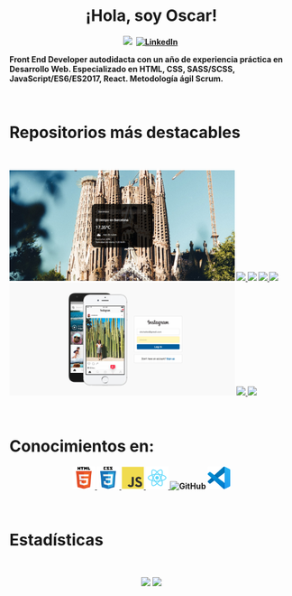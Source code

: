 <p>
  <h1 align="center"><b>¡Hola, soy Oscar!</h1>
</p>
<p align="center">
<a href="https://julia-undeutsch.netlify.app/"><img src="https://img.shields.io/badge/-PORTFOLIO-%23ff69b4&?style=for-the-badge&?color=ff69b4 alt="Portfolio Web" /></a>&nbsp;
<a href="https://www.linkedin.com/in/juliaundeutsch"><img src="https://img.shields.io/badge/linkedin-%230077B5.svg?&style=for-the-badge&logo=linkedin&logoColor=white" alt="LinkedIn" /></a>&nbsp;

</p>
  

<p>Front End Developer autodidacta con un año de experiencia práctica en Desarrollo Web. Especializado en HTML, CSS, SASS/SCSS, JavaScript/ES6/ES2017, React. Metodología ágil Scrum.</p>
<br />  

# Repositorios más destacables
<br />

<p align="center">
  
  <a href="https://github.com/Oscarandio/Aplicacion-del-tiempo"><img width="400" src="https://raw.githubusercontent.com/Oscarandio/Aplicacion-del-tiempo/main/public/weather-app-barcelona.jpg" /></a>
  <a href="https://github.com/Oscarandio/Aplicacion-del-tiempo">
  <img align="" width="400" src="https://github-readme-stats.vercel.app/api/pin/?username=Oscarandio&repo=Aplicacion-del-tiempo&theme=tokyonight" />
</a>
  <img width="400" src="https://github.com/YuriDevAT/smart-shopping-list/blob/main/public/Thumbnail.png" />
  <a href="https://github.com/YuriDevAT/smart-shopping-list">
  <img align="" src="https://github-readme-stats.vercel.app/api/pin/?username=YuriDevAT&repo=smart-shopping-list&theme=tokyonight" />
</a>
  <img width="400" src="https://github.com/YuriDevAT/nikki-my-diary/blob/main/public/thumbnail-nikki.png" />
  <img width="400" src="https://github.com/YuriDevAT/instagram-clone/blob/main/thumbnail-instagram.png" />
  <a href="https://github.com/YuriDevAT/nikki-my-diary">
  <img align="" src="https://github-readme-stats.vercel.app/api/pin/?username=YuriDevAT&repo=nikki-my-diary&theme=tokyonight" />
</a>
<a href="https://github.com/YuriDevAT/instagram-clone">
  <img align="" src="https://github-readme-stats.vercel.app/api/pin/?username=YuriDevAT&repo=instagram-clone&theme=tokyonight" />
</a>
  
</p>
  
  <br />
  
# Conocimientos en:

  
  <p align="center">
<a href="https://www.w3.org/html/" target="_blank"> <img src="https://raw.githubusercontent.com/devicons/devicon/master/icons/html5/html5-original-wordmark.svg" alt="html5" width="40" height="40"/> </a>
<a href="https://www.w3schools.com/css/" target="_blank"> <img src="https://raw.githubusercontent.com/devicons/devicon/master/icons/css3/css3-original-wordmark.svg" alt="css3" width="40" height="40"/> </a>
<a href="https://developer.mozilla.org/en-US/docs/Web/JavaScript" target="_blank"> <img src="https://raw.githubusercontent.com/devicons/devicon/master/icons/javascript/javascript-original.svg" alt="javascript" width="40" height="40"/> </a>
<a href="https://reactjs.org/" target="_blank"> <img src="https://raw.githubusercontent.com/github/explore/80688e429a7d4ef2fca1e82350fe8e3517d3494d/topics/react/react.png" alt="react" width="40" height="40"/> </a>
<!--<a href="https://nextjs.org/" target="_blank"> <img src="https://github.com/YuriDevAT/YuriDevAT/blob/main/nextjs.png" alt="nextjs" width="40" height="40"/> </a>-->
  <img alt="GitHub" width="40px" src="https://github.com/YuriDevAT/YuriDevAT/blob/main/github_.png" />
<img alt="Visual Studio Code" width="40px" src="https://raw.githubusercontent.com/github/explore/80688e429a7d4ef2fca1e82350fe8e3517d3494d/topics/visual-studio-code/visual-studio-code.png" />

   </p>
  

  <br />


# Estadísticas

<br />
<p align="center">
  <img src="https://github-readme-stats.vercel.app/api/top-langs/?username=Oscarandio&layout=compact&theme=radical" width="400" />
<img src="https://github-readme-stats.vercel.app/api?username=Oscarandio&theme=radical&show_icons=true" width="400"/>

</p>
